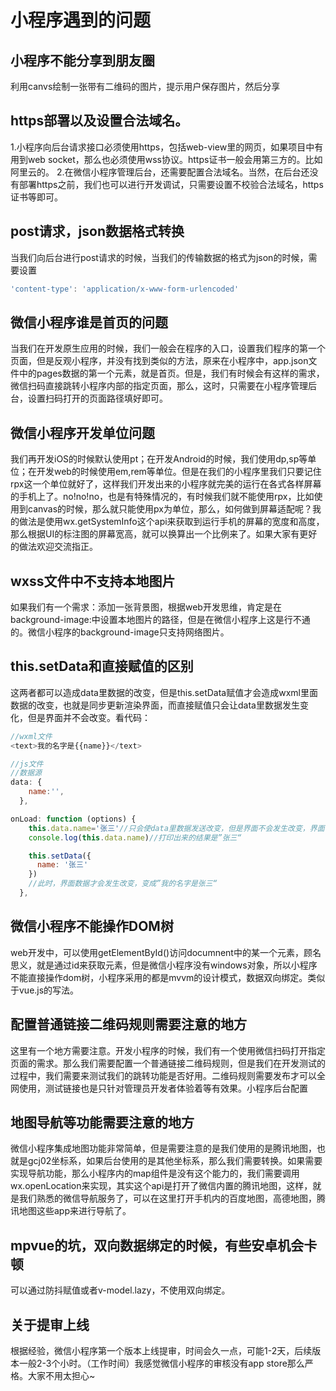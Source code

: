 # 小程序遇到的问题
## 小程序不能分享到朋友圈
利用canvs绘制一张带有二维码的图片，提示用户保存图片，然后分享
## https部署以及设置合法域名。
1.小程序向后台请求接口必须使用https，包括web-view里的网页，如果项目中有用到web socket，那么也必须使用wss协议。https证书一般会用第三方的。比如阿里云的。
2.在微信小程序管理后台，还需要配置合法域名。当然，在后台还没有部署https之前，我们也可以进行开发调试，只需要设置不校验合法域名，https证书等即可。

## post请求，json数据格式转换
当我们向后台进行post请求的时候，当我们的传输数据的格式为json的时候，需要设置
```javascript
'content-type': 'application/x-www-form-urlencoded' 
```
## 微信小程序谁是首页的问题
当我们在开发原生应用的时候，我们一般会在程序的入口，设置我们程序的第一个页面，但是反观小程序，并没有找到类似的方法，原来在小程序中，app.json文件中的pages数据的第一个元素，就是首页。但是，我们有时候会有这样的需求，微信扫码直接跳转小程序内部的指定页面，那么，这时，只需要在小程序管理后台，设置扫码打开的页面路径填好即可。

## 微信小程序开发单位问题
我们再开发iOS的时候默认使用pt；在开发Android的时候，我们使用dp,sp等单位；在开发web的时候使用em,rem等单位。但是在我们的小程序里我们只要记住rpx这一个单位就好了，这样我们开发出来的小程序就完美的运行在各式各样屏幕的手机上了。no!no!no，也是有特殊情况的，有时候我们就不能使用rpx，比如使用到canvas的时候，那么就只能使用px为单位，那么，如何做到屏幕适配呢？我的做法是使用wx.getSystemInfo这个api来获取到运行手机的屏幕的宽度和高度，那么根据UI的标注图的屏幕宽高，就可以换算出一个比例来了。如果大家有更好的做法欢迎交流指正。

## wxss文件中不支持本地图片
如果我们有一个需求：添加一张背景图，根据web开发思维，肯定是在background-image:中设置本地图片的路径，但是在微信小程序上这是行不通的。微信小程序的background-image只支持网络图片。

## this.setData和直接赋值的区别
这两者都可以造成data里数据的改变，但是this.setData赋值才会造成wxml里面数据的改变，也就是同步更新渲染界面，而直接赋值只会让data里数据发生变化，但是界面并不会改变。看代码：
```javascript
//wxml文件
<text>我的名字是{{name}}</text>

//js文件
//数据源
data: {
    name:'',
  },

onLoad: function (options) {
    this.data.name='张三'//只会使data里数据发送改变，但是界面不会发生改变，界面仍显示”我的名字是“
    console.log(this.data.name)//打印出来的结果是”张三“

    this.setData({
      name: '张三'
    })
    //此时，界面数据才会发生改变，变成”我的名字是张三“
  },
```
## 微信小程序不能操作DOM树
web开发中，可以使用getElementById()访问documnent中的某一个元素，顾名思义，就是通过id来获取元素，但是微信小程序没有windows对象，所以小程序不能直接操作dom树，小程序采用的都是mvvm的设计模式，数据双向绑定。类似于vue.js的写法。

## 配置普通链接二维码规则需要注意的地方
这里有一个地方需要注意。开发小程序的时候，我们有一个使用微信扫码打开指定页面的需求。那么我们需要配置一个普通链接二维码规则，但是我们在开发测试的过程中，我们需要来测试我们的跳转功能是否好用。二维码规则需要发布才可以全网使用，测试链接也是只针对管理员开发者体验着等有效果。小程序后台配置
## 地图导航等功能需要注意的地方
微信小程序集成地图功能非常简单，但是需要注意的是我们使用的是腾讯地图，也就是gcj02坐标系，如果后台使用的是其他坐标系，那么我们需要转换。如果需要实现导航功能，那么小程序内的map组件是没有这个能力的，我们需要调用wx.openLocation来实现，其实这个api是打开了微信内置的腾讯地图，这样，就是我们熟悉的微信导航服务了，可以在这里打开手机内的百度地图，高德地图，腾讯地图这些app来进行导航了。

## mpvue的坑，双向数据绑定的时候，有些安卓机会卡顿
可以通过防抖赋值或者v-model.lazy，不使用双向绑定。

## 关于提审上线
根据经验，微信小程序第一个版本上线提审，时间会久一点，可能1-2天，后续版本一般2-3个小时。（工作时间）我感觉微信小程序的审核没有app store那么严格。大家不用太担心~



